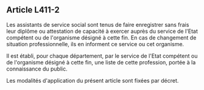 ## Article L411-2

Les assistants de service social sont tenus de faire enregistrer sans frais leur diplôme ou attestation de
capacité à exercer auprès du service de l'Etat compétent ou de l'organisme désigné à cette fin. En cas de
changement de situation professionnelle, ils en informent ce service ou cet organisme.

Il est établi, pour chaque département, par le service de l'Etat compétent ou de l'organisme désigné à cette
fin, une liste de cette profession, portée à la connaissance du public.

Les modalités d'application du présent article sont fixées par décret.

